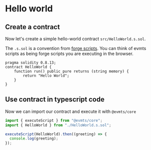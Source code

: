 # Hello world

## Create a contract

Now let's create a simple hello-world contract `src/HelloWorld.s.sol`.

The `.s.sol` is a convention from [forge scripts](https://book.getfoundry.sh/reference/forge/forge-script). You can think of evmts scripts as being forge scripts you are executing in the browser.

```solidity
pragma solidity 0.8.13;
contract HelloWorld {
    function run() public pure returns (string memory) {
        return "Hello World";
    }
}
```

## Use contract in typescript code

Now we can import our contract and execute it with `@evmts/core`

```typescript
import { executeScript } from "@evmts/core";
import { HelloWorld } from "./HelloWorld.s.sol";

executeScript(HelloWorld).then((greeting) => {
  console.log(greeting);
});
```
